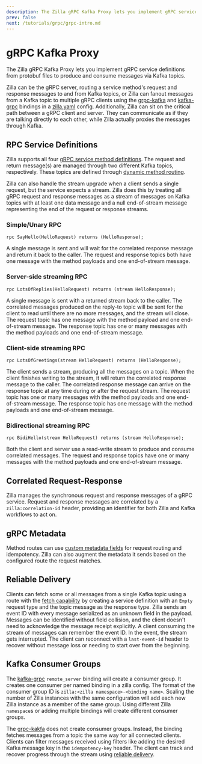 ```yaml
---
description: The Zilla gRPC Kafka Proxy lets you implement gRPC service definitions from protobuf files to consume and produce messages from Kafka topics.
prev: false
next: /tutorials/grpc/grpc-intro.md
---
```


# gRPC Kafka Proxy

The Zilla gRPC Kafka Proxy lets you implement gRPC service definitions from protobuf files to produce and consume messages via Kafka topics.

Zilla can be the gRPC server, routing a service method's request and response messages to and from Kafka topics, or Zilla can fanout messages from a Kafka topic to multiple gRPC clients using the [grpc-kafka](../../reference/config/bindings/binding-grpc-kafka.md) and [kafka-grpc](../../reference/config/bindings/binding-kafka-grpc.md) bindings in a [zilla.yaml](../../reference/config/overview.md) config. Additionally, Zilla can sit on the critical path between a gRPC client and server. They can communicate as if they are talking directly to each other, while Zilla actually proxies the messages through Kafka.

## RPC Service Definitions

Zilla supports all four [gRPC service method definitions](https://grpc.io/docs/what-is-grpc/core-concepts/#service-definition). The request and return message(s) are managed through two different Kafka topics, respectively. These topics are defined through [dynamic method routing](../bindings.md#routes).

Zilla can also handle the stream upgrade when a client sends a single request, but the service expects a stream. Zilla does this by treating all gRPC request and response messages as a stream of messages on Kafka topics with at least one data message and a null end-of-stream message representing the end of the request or response streams.

### Simple/Unary RPC

```protobuf:no-line-numbers
rpc SayHello(HelloRequest) returns (HelloResponse);
```

A single message is sent and will wait for the correlated response message and return it back to the caller. The request and response topics both have one message with the method payloads and one end-of-stream message.

### Server-side streaming RPC

```protobuf:no-line-numbers
rpc LotsOfReplies(HelloRequest) returns (stream HelloResponse);
```

A single message is sent with a returned stream back to the caller. The correlated messages produced on the reply-to topic will be sent for the client to read until there are no more messages, and the stream will close. The request topic has one message with the method payload and one end-of-stream message. The response topic has one or many messages with the method payloads and one end-of-stream message.

### Client-side streaming RPC

```protobuf:no-line-numbers
rpc LotsOfGreetings(stream HelloRequest) returns (HelloResponse);
```

The client sends a stream, producing all the messages on a topic. When the client finishes writing to the stream, it will return the correlated response message to the caller. The correlated response message can arrive on the response topic at any time during or after the request stream. The request topic has one or many messages with the method payloads and one end-of-stream message. The response topic has one message with the method payloads and one end-of-stream message.

### Bidirectional streaming RPC

```protobuf:no-line-numbers
rpc BidiHello(stream HelloRequest) returns (stream HelloResponse);
```

Both the client and server use a read-write stream to produce and consume correlated messages. The request and response topics have one or many messages with the method payloads and one end-of-stream message.

## Correlated Request-Response

Zilla manages the synchronous request and response messages of a gRPC service. Request and response messages are correlated by a `zilla:correlation-id` header, providing an identifier for both Zilla and Kafka workflows to act on.

## gRPC Metadata

Method routes can use [custom metadata fields](../../reference/config/bindings/binding-grpc-kafka.md#when-metadata) for request routing and idempotency. Zilla can also augment the metadata it sends based on the configured route the request matches.

## Reliable Delivery

Clients can fetch some or all messages from a single Kafka topic using a route with the [fetch capability](../../reference/config/bindings/binding-grpc-kafka.md#fetch-capability) by creating a service definition with an `Empty` request type and the topic message as the response type. Zilla sends an event ID with every message serialized as an unknown field in the payload. Messages can be identified without field collision, and the client doesn't need to acknowledge the message receipt explicitly. A client consuming the stream of messages can remember the event ID. In the event, the stream gets interrupted. The client can reconnect with a `last-event-id` header to recover without message loss or needing to start over from the beginning.

## Kafka Consumer Groups

The [kafka-grpc](../../reference/config/bindings/binding-kafka-grpc.md) `remote_server` binding will create a consumer group. It creates one consumer per named binding in a zilla config. The format of the consumer group ID is `zilla:<zilla namespace>-<binding name>`. Scaling the number of Zilla instances with the same configuration will add each new Zilla instance as a member of the same group. Using different Zilla `namespace`s or adding multiple bindings will create different consumer groups.

The [grpc-kakfa](../../reference/config/bindings/binding-grpc-kafka.md) does not create consumer groups. Instead, the binding fetches messages from a topic the same way for all connected clients. Clients can filter messages received using filters like adding the desired Kafka message key in the `idempotency-key` header. The client can track and recover progress through the stream using [reliable delivery](#reliable-delivery).
